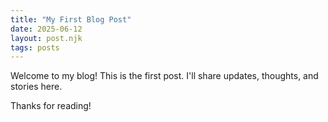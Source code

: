 ```yaml
---
title: "My First Blog Post"
date: 2025-06-12
layout: post.njk
tags: posts
---
```


<article>
Welcome to my blog! This is the first post. I'll share updates, thoughts, and stories here.

Thanks for reading!
</article>
